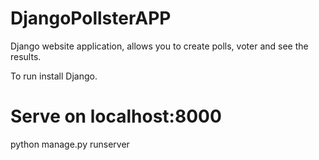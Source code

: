 # DjangoPollsterAPP

Django website application, allows you to create polls, voter and see the results.

To run install Django.

# Serve on localhost:8000
python manage.py runserver
```
